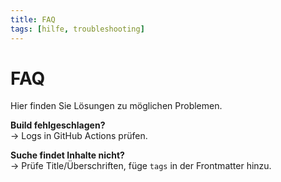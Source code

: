 ```yaml
---
title: FAQ
tags: [hilfe, troubleshooting]
---
```


# FAQ

Hier finden Sie Lösungen zu möglichen Problemen.

**Build fehlgeschlagen?**  
→ Logs in GitHub Actions prüfen.

**Suche findet Inhalte nicht?**  
→ Prüfe Title/Überschriften, füge `tags` in der Frontmatter hinzu.
